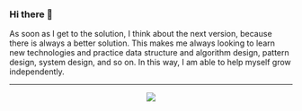 ### Hi there 👋
As soon as I get to the solution, I think about the next version, because there is always a better solution. This makes me always looking to learn new technologies and practice data structure and algorithm design, pattern design, system design, and so on. In this way, I am able to help myself grow independently.

---
<p id="socialIcons" align="center">
    <a href="https://www.linkedin.com/in/ali-golgol/" alt="LinkedIn">
        <img src="https://img.shields.io/badge/-LinkedIn-blue?style=flat-square&logo=linkedin" /></a>
</p>
